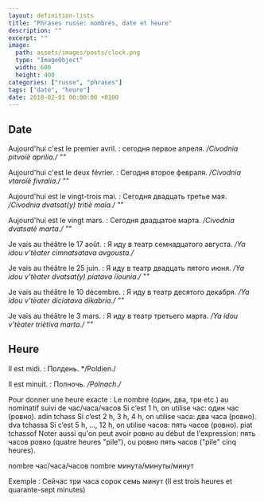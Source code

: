 ```yaml
---
layout: definition-lists
title: "Phrases russe: nombres, date et heure"
description: ""
excerpt: ""
image:
  path: assets/images/posts/clock.png
  type: "ImageObject"
  width: 600
  height: 400
categories: ["russe", "phrases"]
tags: ["date", "heure"]
date: 2018-02-01 00:00:00 +0100
---
```


## Date

Aujourd'hui c'est le premier avril.
: сегодня первое апреля.
*/Civodnia pitvoïè aprilia./ ""*

Aujourd'hui c'est le deux février.
: Сегодня второе февраля.
*/Civodnia vtaroïè fivralia./ ""*

Aujourd'hui est le vingt-trois mai.
: Сегодня двадцать третье мая.
*/Civodnia dvatsat(y) tritiè maïa./ ""*

Aujourd'hui est le vingt mars.
: Сегодня двадцатое марта.
*/Civodnia dvatsatè marta./ ""*

Je vais au théâtre le 17 août.
: Я иду в театр семнадцатого августа.
*/Ya idou v'tèater cimnatsatava avgousta./*

Je vais au théâtre le 25 juin.
: Я иду в театр двадцать пятого июня.
*/Ya idou v'tèater dvatsat(y) piatava iïounia./ ""*

Je vais au théâtre le 10 décembre.
: Я иду в театр десятого декабря.
*/Ya idou v'tèater diciatava dikabria./ ""*

Je vais au théâtre le 3 mars.
: Я иду в театр третьего марта.
*/Ya idou v'tèater triètiva marta./ ""*


## Heure

Il est midi.
: Полдень.
*/Poldien./

Il est minuit.
: Полночь.
*/Polnach./*


Pour donner une heure exacte : Le nombre (один, два, три etc.) au nominatif suivi de час/часа/часов
Si c’est 1 h, on utilise час: один час (ровно). adin tchass
Si c’est 2 h, 3 h, 4 h, on utilise часа: два часа (ровно). dva tchassa
Si c’est 5 h, …, 12 h, on utilise часов: пять часов (ровно). piat tchassof
Noter aussi qu'on peut avoir ровно au début de l'expression: пять часов ровно (quatre heures "pile"), ou ровно пять часов ("pile" cinq heures).

nombre час/часа/часов nombre минута/минуты/минут

Exemple : Сейчас три часа сорок семь минут (Il est trois heures et quarante-sept minutes)
